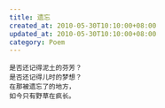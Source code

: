 ```yaml
---
title: 遗忘
created_at: 2010-05-30T10:10:00+08:00
updated_at: 2010-05-30T10:10:00+08:00
category: Poem
---
```


    是否还记得泥土的芬芳？
    是否还记得儿时的梦想？
    在那被遗忘了的地方，
    如今只有野草在疯长。
